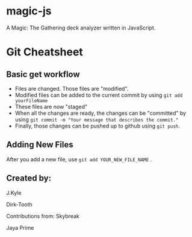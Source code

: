 # magic-js
A Magic: The Gathering deck analyzer written in JavaScript.

# Git Cheatsheet

## Basic get workflow
* Files are changed. Those files are "modified".
* Modified files can be added to the current commit by using `git add yourFileName`
* These files are now "staged"
* When all the changes are ready, the changes can be "committed" by using `git commit -m "Your message that describes the commit."`
* Finally, those changes can be pushed up to github using `git push`.


## Adding New Files
After you add a new file, use `git add YOUR_NEW_FILE_NAME` .

## Created by:
J.Kyle

Dirk-Tooth

Contributions from:
Skybreak

Jaya Prime
